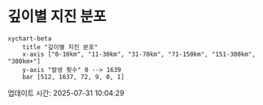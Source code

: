 # 깊이별 지진 분포

```mermaid
xychart-beta
    title "깊이별 지진 분포"
    x-axis ["0-10km", "11-30km", "31-70km", "71-150km", "151-300km", "300km+"]
    y-axis "발생 횟수" 0 --> 1639
    bar [512, 1637, 72, 9, 0, 1]
```

업데이트 시간: 2025-07-31 10:04:29
